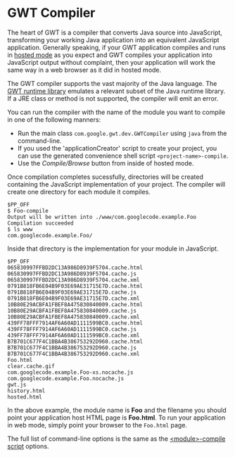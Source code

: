 # GWT Compiler #

The heart of GWT is a compiler that converts Java source into JavaScript, transforming your working Java application into an equivalent JavaScript application. Generally speaking, if your GWT application compiles and runs in [hosted mode](DevGuideHostedMode.md) as you expect and GWT compiles your application into JavaScript output without complaint, then your application will work the same way in a web browser as it did in hosted mode.

The GWT compiler supports the vast majority of the Java language. The [GWT runtime library](DevGuideJavaCompatibility.md) emulates a relevant subset of the Java runtime library.  If a JRE class or method is not supported, the compiler will emit an error.

You can run the compiler with the name of the module you want to compile in one of the following manners:

  * Run the main class `com.google.gwt.dev.GWTCompiler` using `java` from the command-line.
  * If you used the 'applicationCreator' script to create your project, you can use the generated convenience shell script `<project-name>-compile`.
  * Use the _Compile/Browse_ button from inside of hosted mode.

Once compilation completes sucessfully, directories will be created containing the JavaScript implementation of your project.  The compiler will create one directory for each module it compiles.

```
$PP_OFF
$ Foo-compile
Output will be written into ./www/com.googlecode.example.Foo
Compilation succeeded
$ ls www
com.googlecode.example.Foo/
```

Inside that directory is the implementation for your module in JavaScript.

```
$PP_OFF
065830997FFBD2DC13A986D8939F5704.cache.html
065830997FFBD2DC13A986D8939F5704.cache.js
065830997FFBD2DC13A986D8939F5704.cache.xml
0791B818FB6E04B9F03E69AE31715E7D.cache.html
0791B818FB6E04B9F03E69AE31715E7D.cache.js
0791B818FB6E04B9F03E69AE31715E7D.cache.xml
10B80E29ACBFA1FBEF8A475830840009.cache.html
10B80E29ACBFA1FBEF8A475830840009.cache.js
10B80E29ACBFA1FBEF8A475830840009.cache.xml
439FF78FFF7914AF6A60AD1111599BC0.cache.html
439FF78FFF7914AF6A60AD1111599BC0.cache.js
439FF78FFF7914AF6A60AD1111599BC0.cache.xml
B7B701C677F4C1BBA4B386753292D960.cache.html
B7B701C677F4C1BBA4B386753292D960.cache.js
B7B701C677F4C1BBA4B386753292D960.cache.xml
Foo.html
clear.cache.gif
com.googlecode.example.Foo-xs.nocache.js
com.googlecode.example.Foo.nocache.js
gwt.js
history.html
hosted.html
```

In the above example, the module name is **Foo** and the filename you should point your application host HTML page is **Foo.html**. To run your application in web mode, simply point your browser to the `Foo.html` page.

The full list of command-line options is the same as the [&lt;module&gt;-compile script](DevGuideModuleCompileScript.md) options.
